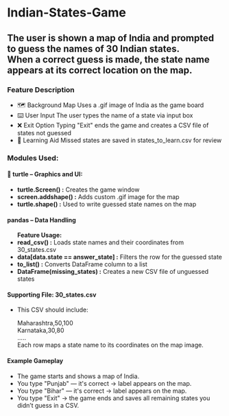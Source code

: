 # Indian-States-Game
<h2>The user is shown a map of India and prompted to guess the names of 30 Indian states. <br>
  When a correct guess is made, the state name appears at its correct location on the map.</h2>
<h3>Feature	Description</h3>
<ul>
  <li>🗺️ Background Map	Uses a .gif image of India as the game board</li>
  <li>⌨️ User Input	The user types the name of a state via input box</li>
  <li>❌ Exit Option	Typing "Exit" ends the game and creates a CSV file of states not guessed</li>
  <li>🧠 Learning Aid	Missed states are saved in states_to_learn.csv for review</li>
</ul>
<h3>Modules Used:</h3>
<h4>🐢 turtle – Graphics and UI: </h4>
<ul>
  <li><b>turtle.Screen() :</b>	Creates the game window</li>
  <li><b>screen.addshape() :</b> Adds custom .gif image for the map</li>
  <li><b>turtle.shape() :</b> Used to write guessed state names on the map</li>
</ul>
<h4>pandas – Data Handling</h4>
<ul><b>Feature	Usage:</b>
  <li><b>read_csv() :</b>	Loads state names and their coordinates from 30_states.csv</li>
  <li><b>data[data.state == answer_state] :</b> 	Filters the row for the guessed state</li>
  <li><b>to_list() :</b>	Converts DataFrame column to a list</li>
  <li><b>DataFrame(missing_states) :</b>	Creates a new CSV file of unguessed states</li>
</ul>
<h4>Supporting File: 30_states.csv</h4>
<ul>
  <li>This CSV should include:
    <p>Maharashtra,50,100<br>
    Karnataka,30,80<br>
      .....<br>
  Each row maps a state name to its coordinates on the map image.</p>
  </li>
</ul>
<h4>Example Gameplay</h4>
<ul>
  <li>The game starts and shows a map of India.</li>
  <li>You type "Punjab" — it's correct → label appears on the map.</li>
  <li>You type "Bihar" — it's correct → label appears on the map.</li>
  <li>You type "Exit" → the game ends and saves all remaining states you didn’t guess in a CSV.</li>
</ul>
